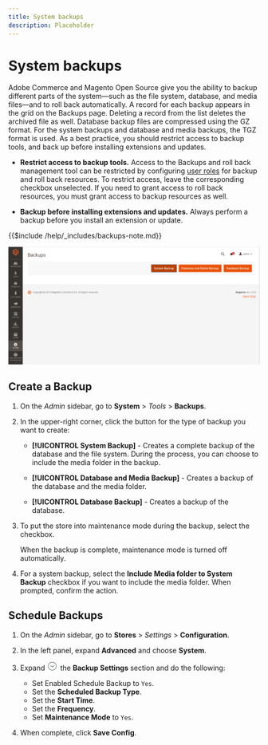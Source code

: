 ```yaml
---
title: System backups
description: Placeholder
---
```

# System backups

Adobe Commerce and Magento Open Source give you the ability to backup different parts of the system—such as the file system, database, and media files—and to roll back automatically. A record for each backup appears in the grid on the Backups page. Deleting a record from the list deletes the archived file as well. Database backup files are compressed using the GZ format. For the system backups and database and media backups, the TGZ format is used. As a best practice, you should restrict access to backup tools, and back up before installing extensions and updates.

- **Restrict access to backup tools.** Access to the Backups and roll back management tool can be restricted by configuring [user roles](permissions-user-roles.md) for backup and roll back resources. To restrict access, leave the corresponding checkbox unselected. If you need to grant access to roll back resources, you must grant access to backup resources as well.

- **Backup before installing extensions and updates.** Always perform a backup before you install an extension or update.

{{$include /help/_includes/backups-note.md}}

![System tools - backups](./assets/tools-backups.png)<!-- zoom -->

## Create a Backup

1. On the _Admin_ sidebar, go to **System** > _Tools_ > **Backups**.

1. In the upper-right corner, click the button for the type of backup you want to create:

   - **[!UICONTROL System Backup]** - Creates a complete backup of the database and the file system. During the process, you can choose to include the media folder in the backup.

   - **[!UICONTROL Database and Media Backup]** - Creates a backup of the database and the media folder.

   - **[!UICONTROL Database Backup]** - Creates a backup of the database.

1. To put the store into maintenance mode during the backup, select the checkbox.

   When the backup is complete, maintenance mode is turned off automatically.

1. For a system backup, select the **Include Media folder to System Backup** checkbox if you want to include the media folder. When prompted, confirm the action.

## Schedule Backups

1. On the _Admin_ sidebar, go to **Stores** > _Settings_ > **Configuration**.

1. In the left panel, expand **Advanced** and choose **System**.

1. Expand ![Expansion selector](../assets/icon-display-expand.png) the **Backup Settings** section and do the following:

   - Set Enabled Schedule Backup to `Yes`.
   - Set the **Scheduled Backup Type**.
   - Set the **Start Time**.
   - Set the **Frequency**.
   - Set **Maintenance Mode** to `Yes`.

1. When complete, click **Save Config**.
